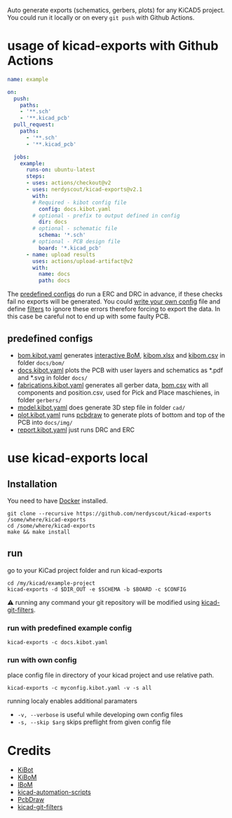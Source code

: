 Auto generate exports (schematics, gerbers, plots) for any KiCAD5 project.
You could run it locally or on every `git push` with Github Actions.

# usage of kicad-exports with Github Actions
```yaml
name: example

on:
  push:
    paths:
    - '**.sch'
    - '**.kicad_pcb'
  pull_request:
    paths:
      - '**.sch'
      - '**.kicad_pcb'

  jobs:
    example:
      runs-on: ubuntu-latest
      steps:
      - uses: actions/checkout@v2
      - uses: nerdyscout/kicad-exports@v2.1
        with:
        # Required - kibot config file
          config: docs.kibot.yaml
        # optional - prefix to output defined in config
          dir: docs
        # optional - schematic file
          schema: '*.sch'
        # optional - PCB design file
          board: '*.kicad_pcb'
      - name: upload results
        uses: actions/upload-artifact@v2
        with:
          name: docs
          path: docs
```
The [predefined configs](/config) do run a ERC and DRC in advance, if these checks fail no exports will be generated. You could [write your own config](https://github.com/INTI-CMNB/kibot/tree/v0.7.0#the-configuration-file) file and define [filters](https://github.com/INTI-CMNB/kibot#filtering-drcerc-errors) to ignore these errors therefore forcing to export the data. In this case be careful not to end up with some faulty PCB.

## predefined configs
 - [bom.kibot.yaml](config/bom.kibot.yaml) generates [interactive BoM](https://github.com/openscopeproject/InteractiveHtmlBom), [kibom.xlsx](https://github.com/SchrodingersGat/KiBoM#xlsx-output) and [kibom.csv](https://github.com/SchrodingersGat/KiBoM#csv-output) in folder `docs/bom/`
 - [docs.kibot.yaml](config/docs.kibot.yaml) plots the PCB with user layers and schematics as *.pdf and *.svg in folder `docs/` 
 - [fabrications.kibot.yaml](config/fabrications.kibot.yaml) generates all gerber data, [bom.csv](https://github.com/SchrodingersGat/KiBoM#csv-output) with all components and position.csv, used for Pick and Place maschienes, in folder `gerbers/`
 - [model.kibot.yaml](config/model.kibot.yaml) does generate 3D step file in folder `cad/`
 - [plot.kibot.yaml](config/plot.kibot.yaml) runs [pcbdraw](https://github.com/yaqwsx/PcbDraw) to generate plots of bottom and top of the PCB into `docs/img/`
 - [report.kibot.yaml](config/report.kibot.yaml) just runs DRC and ERC

# use kicad-exports local 
## Installation
You need to have [Docker](https://www.docker.com/) installed.

```
git clone --recursive https://github.com/nerdyscout/kicad-exports /some/where/kicad-exports
cd /some/where/kicad-exports
make && make install
```

## run
go to your KiCad project folder and run kicad-exports
```
cd /my/kicad/example-project
kicad-exports -d $DIR_OUT -e $SCHEMA -b $BOARD -c $CONFIG 
```
:warning: running any command your git repository will be modified using [kicad-git-filters](https://github.com/INTI-CMNB/kicad-git-filters/tree/v1.0.1).

### run with predefined example config
```
kicad-exports -c docs.kibot.yaml 
```
### run with own config
place config file in directory of your kicad project and use relative path.
```
kicad-exports -c myconfig.kibot.yaml -v -s all
```
running localy enables additional paramaters
- `-v, --verbose` is useful while developing own config files
- `-s, --skip $arg` skips preflight from given config file 

# Credits
- [KiBot](https://github.com/INTI-CMNB/kibot)
- [KiBoM](https://github.com/SchrodingersGat/KiBoM)
- [IBoM](https://github.com/openscopeproject/InteractiveHtmlBom/wiki/Usage)
- [kicad-automation-scripts](https://github.com/INTI-CMNB/kicad-automation-scripts)
- [PcbDraw](https://github.com/yaqwsx/PcbDraw)
- [kicad-git-filters](https://github.com/INTI-CMNB/kicad-git-filters)

